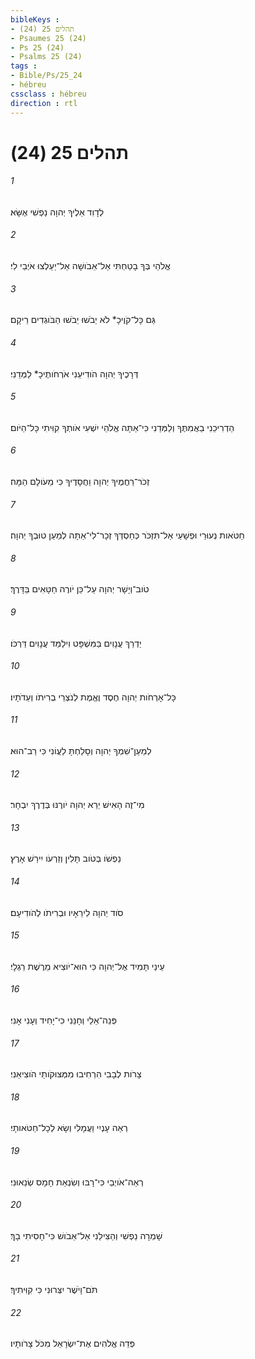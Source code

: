 ```yaml
---
bibleKeys : 
- תהלים 25 (24)
- Psaumes 25 (24)
- Ps 25 (24)
- Psalms 25 (24)
tags : 
- Bible/Ps/25_24
- hébreu
cssclass : hébreu
direction : rtl
---
```


# תהלים 25 (24)

###### 1
לְדָוִד אֵלֶיךָ יְהוָה נַפְשִׁי אֶשָּׂא׃
###### 2
אֱלֹהַי בְּךָ בָטַחְתִּי אַל־אֵבֹושָׁה אַל־יַעַלְצוּ אֹיְבַי לִי׃
###### 3
גַּם כָּל־קֹוֶיכָ* לֹא יֵבֹשׁוּ יֵבֹשׁוּ הַבֹּוגְדִים רֵיקָם׃
###### 4
דְּרָכֶיךָ יְהוָה הֹודִיעֵנִי אֹרְחֹותֶיכָ* לַמְּדֵנִי׃
###### 5
הַדְרִיכֵנִי בַאֲמִתֶּךָ וְלַמְּדֵנִי כִּי־אַתָּה אֱלֹהֵי יִשְׁעִי אֹותְךָ קִוִּיתִי כָּל־הַיֹּום׃
###### 6
זְכֹר־רַחֲמֶיךָ יְהוָה וַחֲסָדֶיךָ כִּי מֵעֹולָם הֵמָּה׃
###### 7
חַטֹּאות נְעוּרַי וּפְשָׁעַי אַל־תִּזְכֹּר כְּחַסְדְּךָ זְכָר־לִי־אַתָּה לְמַעַן טוּבְךָ יְהוָה׃
###### 8
טֹוב־וְיָשָׁר יְהוָה עַל־כֵּן יֹורֶה חַטָּאִים בַּדָּרֶךְ׃
###### 9
יַדְרֵךְ עֲנָוִים בַּמִּשְׁפָּט וִילַמֵּד עֲנָוִים דַּרְכֹּו׃
###### 10
כָּל־אָרְחֹות יְהוָה חֶסֶד וֶאֱמֶת לְנֹצְרֵי בְרִיתֹו וְעֵדֹתָיו׃
###### 11
לְמַעַן־שִׁמְךָ יְהוָה וְסָלַחְתָּ לַעֲוֹנִי כִּי רַב־הוּא׃
###### 12
מִי־זֶה הָאִישׁ יְרֵא יְהוָה יֹורֶנּוּ בְּדֶרֶךְ יִבְחָר׃
###### 13
נַפְשֹׁו בְּטֹוב תָּלִין וְזַרְעֹו יִירַשׁ אָרֶץ׃
###### 14
סֹוד יְהוָה לִירֵאָיו וּבְרִיתֹו לְהֹודִיעָם׃
###### 15
עֵינַי תָּמִיד אֶל־יְהוָה כִּי הוּא־יֹוצִיא מֵרֶשֶׁת רַגְלָי׃
###### 16
פְּנֵה־אֵלַי וְחָנֵּנִי כִּי־יָחִיד וְעָנִי אָנִי׃
###### 17
צָרֹות לְבָבִי הִרְחִיבוּ מִמְּצוּקֹותַי הֹוצִיאֵנִי׃
###### 18
רְאֵה עָנְיִי וַעֲמָלִי וְשָׂא לְכָל־חַטֹּאותָי׃
###### 19
רְאֵה־אֹויְבַי כִּי־רָבּוּ וְשִׂנְאַת חָמָס שְׂנֵאוּנִי׃
###### 20
שָׁמְרָה נַפְשִׁי וְהַצִּילֵנִי אַל־אֵבֹושׁ כִּי־חָסִיתִי בָךְ׃
###### 21
תֹּם־וָיֹשֶׁר יִצְּרוּנִי כִּי קִוִּיתִיךָ׃
###### 22
פְּדֵה אֱלֹהִים אֶת־יִשְׂרָאֵל מִכֹּל צָרֹותָיו׃
